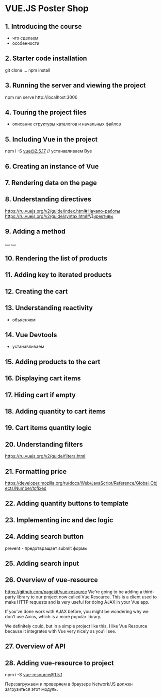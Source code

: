 # VUE.JS Poster Shop

## 1. Introducing the course
- что сделаем
- особенности

## 2. Starter code installation

git clone ...
npm install

## 3. Running the server and viewing the project

npm run serve
http://localhost:3000

## 4. Touring the project files
- описание структуры каталогов и начальных файлов

## 5. Including Vue in the project
npm i -S vue@2.5.17 // устанавливаем Вуе
<script type="text/javascript" src="node_modules/vue/dist/vue.js"></script>

## 6. Creating an instance of Vue

## 7. Rendering data on the page


## 8. Understanding directives
https://ru.vuejs.org/v2/guide/index.html#Начало-работы
https://ru.vuejs.org/v2/guide/syntax.html#Директивы

## 9. Adding a method
<button v-on:click="total += 10"></button>
<button v-on:click="addToCart"></button>

## 10. Rendering the list of products

## 11. Adding key to iterated products

## 12. Creating the cart

## 13. Understanding reactivity
- объясняем

## 14. Vue Devtools
- устанавливаем

## 15. Adding products to the cart

## 16. Displaying cart items

## 17. Hiding cart if empty

## 18. Adding quantity to cart items

## 19. Cart items quantity logic

## 20. Understanding filters
https://ru.vuejs.org/v2/guide/filters.html

## 21. Formatting price
https://developer.mozilla.org/ru/docs/Web/JavaScript/Reference/Global_Objects/Number/tofixed

## 22. Adding quantity buttons to template

## 23. Implementing inc and dec logic

## 24. Adding search button
<form class="search-bar" v-on:submit.prevent="onSubmit()">
prevent - предотвращает submit формы

## 25. Adding search input

## 26. Overview of vue-resource
https://github.com/pagekit/vue-resource
We're going to be adding a third-party library to our project now called Vue Resource. This is a client used to make HTTP requests and is very useful for doing AJAX in your Vue app.

If you've done work with AJAX before, you might be wondering why we don't use Axios, which is a more popular library.

We definitely could, but in a simple project like this, I like Vue Resource because it integrates with Vue very nicely as you'll see.

## 27. Overview of API

## 28. Adding vue-resource to project
npm i -S vue-resource@1.5.1
<script type="text/javascript" src="node_modules/vue-resource/dist/vue-resource.js"></script>
Перезагружаем и проверяем в браузере Network/JS должен загрузиться этот модуль.
##
##
##
##
